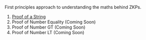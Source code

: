 First principles approach to understanding the maths behind ZKPs.

1. [Proof of a String](proofs/name)
2. Proof of Number Equality (Coming Soon)
3. Proof of Number GT (Coming Soon)
4. Proof of Number LT (Coming Soon)


